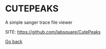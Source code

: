 # CUTEPEAKS
 
 A simple sanger trace file viewer
 
 SITE: https://github.com/labsquare/CutePeaks

 [Go back](https://portable-linux-apps.github.io/apps.html)
